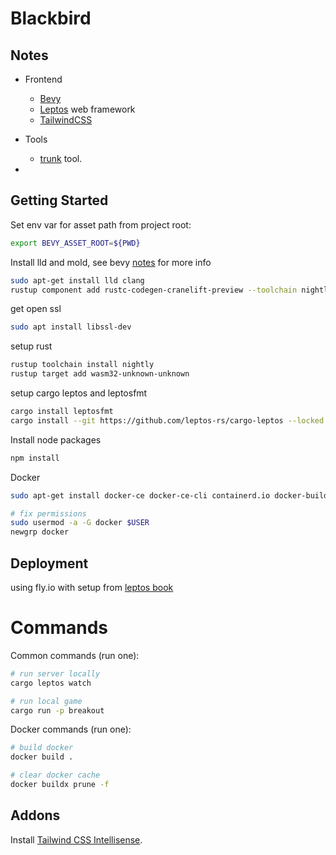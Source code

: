 # Blackbird



## Notes

- Frontend
    - [Bevy](https://bevyengine.org)
    - [Leptos](https://github.com/leptos-rs/leptos) web framework
    - [TailwindCSS](https://tailwindcss.com/)   
- Tools
    - [trunk](https://github.com/thedodd/trunk) tool.

- 
## Getting Started

Set env var for asset path from project root:

```bash
export BEVY_ASSET_ROOT=${PWD}
```

Install lld and mold, see bevy [notes](https://bevyengine.org/learn/quick-start/getting-started/setup/#cranelift) for more info

```bash
sudo apt-get install lld clang
rustup component add rustc-codegen-cranelift-preview --toolchain nightly
```

get open ssl

```bash
sudo apt install libssl-dev
```

setup rust 
```bash 
rustup toolchain install nightly
rustup target add wasm32-unknown-unknown
```

setup cargo leptos and leptosfmt

```bash
cargo install leptosfmt
cargo install --git https://github.com/leptos-rs/cargo-leptos --locked cargo-leptos
```

Install node packages

```bash
npm install
```

Docker

```bash
sudo apt-get install docker-ce docker-ce-cli containerd.io docker-buildx-plugin docker-compose-plugin

# fix permissions
sudo usermod -a -G docker $USER
newgrp docker
```



## Deployment

using fly.io with setup from [leptos book](https://book.leptos.dev/deployment/ssr.html#deploy-to-flyio)

# Commands

Common commands (run one):

```bash
# run server locally
cargo leptos watch

# run local game
cargo run -p breakout
```

Docker commands (run one):

```bash
# build docker
docker build .

# clear docker cache
docker buildx prune -f
```

## Addons

Install [Tailwind CSS Intellisense](https://marketplace.visualstudio.com/items?itemName=bradlc.vscode-tailwindcss).
